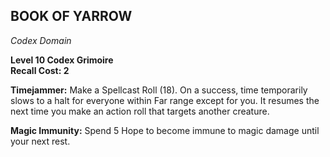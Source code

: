 ## BOOK OF YARROW  
_Codex Domain_

**Level 10 Codex Grimoire**  
**Recall Cost: 2**

**Timejammer:** Make a Spellcast Roll (18). On a success, time temporarily slows to a halt for everyone within Far range except for you. It resumes the next time you make an action roll that targets another creature.  

**Magic Immunity:** Spend 5 Hope to become immune to magic damage until your next rest.  
